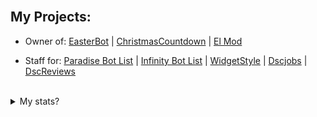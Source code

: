 <br />

## My Projects:
- Owner of: [EasterBot](https://discord.com/api/oauth2/authorize?client_id=810568485905236018&permissions=268954705&scope=bot) | [ChristmasCountdown](#) | [El Mod](https://discord.com/oauth2/authorize?client_id=857564240784916490&permissions=1559751927&scope=bot)

- Staff for: [Paradise Bot List](https://paradisebots.net/) | [Infinity Bot List](https://infinitybotlist.com/) | [WidgetStyle](https://www.widgetstyle.xyz/) | [Dscjobs](https://dscjobs.org/) | [DscReviews](#)


<br />

<details>
<summary>My stats?</summary>
<br>
I mostly use Private Repos or Organizations 
  
  
![GitHub stats](https://github-readme-stats.vercel.app/api?username=Harley200317&show_icons=true&theme=radical)
![Top Langs](https://github-readme-stats.vercel.app/api/top-langs/?username=Harley200317&theme=radical)

</details>
